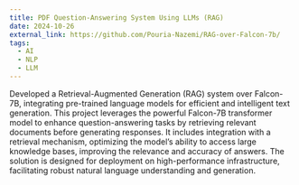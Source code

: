 ```yaml
---
title: PDF Question-Answering System Using LLMs (RAG)
date: 2024-10-26
external_link: https://github.com/Pouria-Nazemi/RAG-over-Falcon-7b/
tags:
  - AI
  - NLP
  - LLM
---
```


Developed a Retrieval-Augmented Generation (RAG) system over Falcon-7B, integrating pre-trained language models for efficient and intelligent text generation. This project leverages the powerful Falcon-7B transformer model to enhance question-answering tasks by retrieving relevant documents before generating responses. It includes integration with a retrieval mechanism, optimizing the model’s ability to access large knowledge bases, improving the relevance and accuracy of answers. The solution is designed for deployment on high-performance infrastructure, facilitating robust natural language understanding and generation.

<!--more-->

